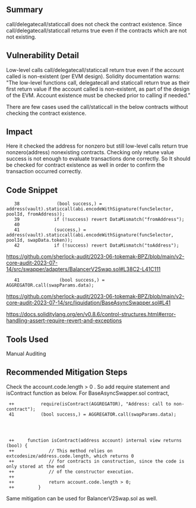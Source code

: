 ## Summary
call/delegatecall/staticcall does not check the contract existence. Since call/delegatecall/staticcall returns true even if the contracts which are not not existing. 

## Vulnerability Detail

Low-level calls call/delegatecall/staticcall return true even if the account called is non-existent (per EVM design). Solidity
documentation warns: "The low-level functions call, delegatecall and staticcall return true as their first return value if the
account called is non-existent, as part of the design of the EVM. Account existence must be checked prior to calling if needed.”

There are few cases used the call/staticcall in the below contracts without checking the contract existence. 


## Impact
Here it checked the address for nonzero but still low-level calls return true nonzero(address) nonexisting contracts. Checking
only retune value success is not enough to evaluate transactions done correctly. So It should be checked for contract
existence as well in order to confirm the transaction occurred correctly. 




## Code Snippet

       38              (bool success,) = address(vault).staticcall(abi.encodeWithSignature(funcSelector, poolId, fromAddress));
       39             if (!success) revert DataMismatch("fromAddress");
       40     
       41             (success,) = address(vault).staticcall(abi.encodeWithSignature(funcSelector, poolId, swapData.token));
       42             if (!success) revert DataMismatch("toAddress");

https://github.com/sherlock-audit/2023-06-tokemak-BPZ/blob/main/v2-core-audit-2023-07-14/src/swapper/adapters/BalancerV2Swap.sol#L38C2-L41C111


       41               (bool success,) = AGGREGATOR.call(swapParams.data);

https://github.com/sherlock-audit/2023-06-tokemak-BPZ/blob/main/v2-core-audit-2023-07-14/src/liquidation/BaseAsyncSwapper.sol#L41


https://docs.soliditylang.org/en/v0.8.6/control-structures.html#error-handling-assert-require-revert-and-exceptions

## Tools Used
Manual Auditing

## Recommended Mitigation Steps

Check the  account.code.length > 0 . So add require statement and isContract function as below. 
For BaseAsyncSwapper.sol contract, 


    
     ++          require(isContract(AGGREGATOR), "Address: call to non-contract");
     41          (bool success,) = AGGREGATOR.call(swapParams.data);
  



     ++     function isContract(address account) internal view returns (bool) {
     ++             // This method relies on extcodesize/address.code.length, which returns 0
     ++             // for contracts in construction, since the code is only stored at the end
     ++             // of the constructor execution.
     ++     
     ++             return account.code.length > 0;
     ++         }

Same mitigation can be used for BalancerV2Swap.sol as well. 





     

     

